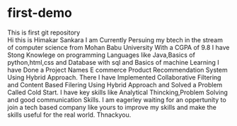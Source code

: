 # first-demo
This is first git repository
<br>
Hi this is Himakar Sankara I am Currently Persuing my btech in the stream of computer science from Mohan Babu University With a CGPA of 9.8 
I have Stong Knowlege on programming Languages like Java,Basics of python,html,css and Database with sql and Basics of machine Learning 
I have Done  a Project Names E commerce Product Recommendation System Using Hybrid Approach.
There I have Implemented Collaborative Filtering and Content Based Filering Using Hybrid Approach and Solved a Problem Called Cold Start.
I have key skills like Analytical Thincking,Problem Solving and good communication Skills.
I am eagerley waiting for an oppertunity to join a tech based company like yours to improve my skills and make the skills useful for the real world.
Thnackyou.



